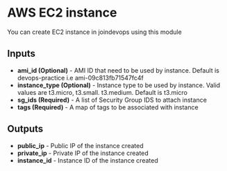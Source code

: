 # AWS EC2 instance

You can create EC2 instance in joindevops using this module

## Inputs

- **ami_id (Optional)** - AMI ID that need to be used by instance. Default is devops-practice i.e ami-09c813fb71547fc4f  
- **instance_type (Optional)** - Instance type to be used by instance. Valid values are t3.micro, t3.small. t3.medium. Default is t3.micro  
- **sg_ids (Required)** - A list of Security Group IDS to attach instance  
- **tags (Required)** - A map of tags to be associated with instance  

## Outputs

- **public_ip** - Public IP of the instance created  
- **private_ip** - Private IP of the instance created  
- **instance_id** - Instance ID of the instance created  
